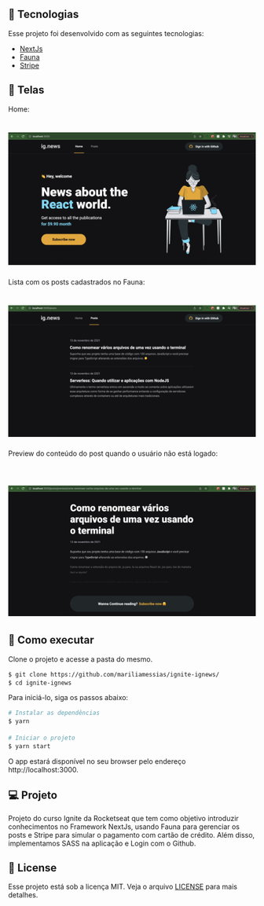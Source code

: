 ## 🧪 Tecnologias

Esse projeto foi desenvolvido com as seguintes tecnologias:

- [NextJs](https://nextjs.org/)
- [Fauna](https://fauna.com/)
- [Stripe](https://stripe.com/)

## 🧪 Telas

Home:

<h1 align="center">
    <img alt="ignews" src="./src/assets/home.png" />
</h1>
Lista com os posts cadastrados no Fauna:
<br>
<h1 align="center">
    <img alt="ignews" src="./src/assets/posts.png" />
</h1>
Preview do conteúdo do post quando o usuário não está logado:
<br>
<br>
<h1 align="center">
    <img alt="ignews" src="./src/assets/preview.png" />
</h1>

## 🚀 Como executar

Clone o projeto e acesse a pasta do mesmo.

```bash
$ git clone https://github.com/mariliamessias/ignite-ignews/
$ cd ignite-ignews
```

Para iniciá-lo, siga os passos abaixo:
```bash
# Instalar as dependências
$ yarn

# Iniciar o projeto
$ yarn start
```
O app estará disponível no seu browser pelo endereço http://localhost:3000.

## 💻 Projeto

Projeto do curso Ignite da Rocketseat que tem como objetivo introduzir conhecimentos no Framework NextJs,
usando Fauna para gerenciar os posts e Stripe para simular o pagamento com cartão de crédito. Além disso, implementamos SASS na aplicação e Login com o Github.

## 📝 License

Esse projeto está sob a licença MIT. Veja o arquivo [LICENSE](LICENSE.md) para mais detalhes.
